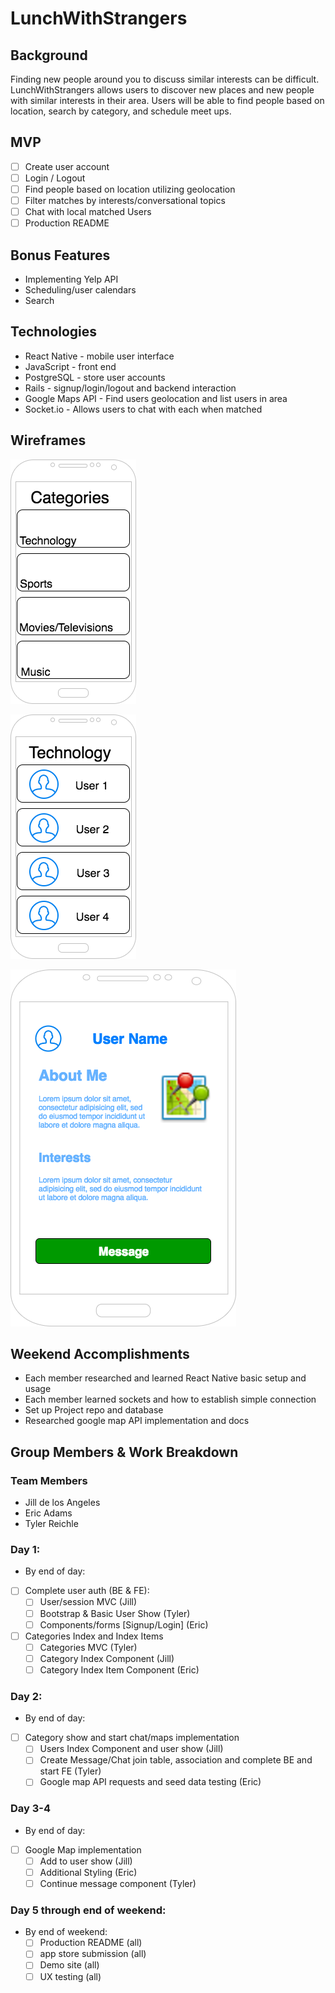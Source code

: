 # LunchWithStrangers

## Background
 Finding new people around you to discuss similar interests can be difficult. LunchWithStrangers allows users to discover new places and new people with similar interests in their area. Users will be able to find people based on location, search by category, and schedule meet ups.

## MVP
- [ ] Create user account
- [ ] Login / Logout
- [ ] Find people based on location utilizing geolocation
- [ ] Filter matches by interests/conversational topics
- [ ] Chat with local matched Users
- [ ] Production README

## Bonus Features
* Implementing Yelp API
* Scheduling/user calendars
* Search

## Technologies
* React Native - mobile user interface
* JavaScript - front end
* PostgreSQL - store user accounts
* Rails - signup/login/logout and backend interaction
* Google Maps API - Find users geolocation and list users in area
* Socket.io - Allows users to chat with each when matched

## Wireframes
![](/docs/wireframes/category_index.png)

![](/docs/wireframes/category_view.png)

![](/docs/wireframes/user.png)

## Weekend Accomplishments
* Each member researched and learned React Native basic setup and usage
* Each member learned sockets and how to establish simple connection
* Set up Project repo and database
* Researched google map API implementation and docs

## Group Members & Work Breakdown
### Team Members
* Jill de los Angeles
* Eric Adams
* Tyler Reichle

### Day 1:
* By end of day:
- [ ] Complete user auth (BE & FE):
  - [ ] User/session MVC (Jill)
  - [ ] Bootstrap & Basic User Show (Tyler)
  - [ ] Components/forms [Signup/Login] (Eric)
- [ ] Categories Index and Index Items
  - [ ] Categories MVC (Tyler)
  - [ ] Category Index Component (Jill)
  - [ ] Category Index Item Component (Eric)

### Day 2:
* By end of day:
- [ ] Category show and start chat/maps implementation
  - [ ] Users Index Component and user show (Jill)
  - [ ] Create Message/Chat join table, association and complete BE and start FE (Tyler)
  - [ ] Google map API requests and seed data testing (Eric)

### Day 3-4
* By end of day:
- [ ] Google Map implementation
  - [ ] Add to user show (Jill)
  - [ ] Additional Styling (Eric)
  - [ ] Continue message component (Tyler)

### Day 5 through end of weekend:
* By end of weekend:
  - [ ] Production README (all)
  - [ ] app store submission (all)
  - [ ] Demo site (all)
  - [ ] UX testing (all)
